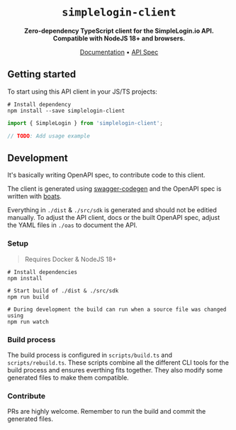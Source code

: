 <div align="center">
  <h1><code>simplelogin-client</code></h1>
  <p>
    <strong>Zero-dependency TypeScript client for the SimpleLogin.io API. Compatible with NodeJS 18+ and browsers.</strong>
  </p>
  <p>
    <a href="https://kennethwussmann.github.io/simplelogin-client/typedoc/index.html">Documentation</a> • <a href="https://kennethwussmann.github.io/simplelogin-client/redoc/index.html">API Spec</a> 
  </p>
</div>

## Getting started

To start using this API client in your JS/TS projects:

```shell
# Install dependency
npm install --save simplelogin-client
```

```typescript
import { SimpleLogin } from 'simplelogin-client';

// TODO: Add usage example
```

## Development

It's basically writing OpenAPI spec, to contribute code to this client.

The client is generated using [swagger-codegen](https://github.com/swagger-api/swagger-codegen) and the OpenAPI spec is written with [boats](https://github.com/j-d-carmichael/boats).

Everything in `./dist` & `./src/sdk` is generated and should not be editied manually. To adjust the API client, docs or the built OpenAPI spec, adjust the YAML files in `./oas` to document the API.

### Setup

> Requires Docker & NodeJS 18+

```shell
# Install dependencies
npm install

# Start build of ./dist & ./src/sdk
npm run build

# During development the build can run when a source file was changed using
npm run watch
```

### Build process

The build process is configured in `scripts/build.ts` and `scripts/rebuild.ts`. These scripts combine all the different CLI tools for the build process and ensures everthing fits together. They also modify some generated files to make them compatible.

### Contribute

PRs are highly welcome. Remember to run the build and commit the generated files.
